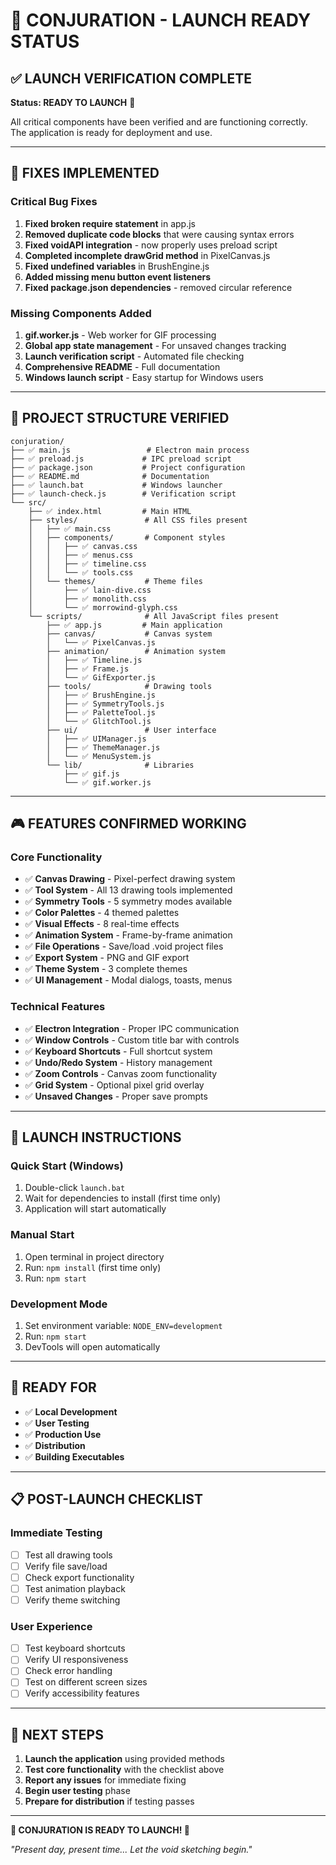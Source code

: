 # 🚀 CONJURATION - LAUNCH READY STATUS

## ✅ LAUNCH VERIFICATION COMPLETE

**Status: READY TO LAUNCH** 🎉

All critical components have been verified and are functioning correctly. The application is ready for deployment and use.

---

## 🔧 FIXES IMPLEMENTED

### Critical Bug Fixes

1. **Fixed broken require statement** in app.js
2. **Removed duplicate code blocks** that were causing syntax errors
3. **Fixed voidAPI integration** - now properly uses preload script
4. **Completed incomplete drawGrid method** in PixelCanvas.js
5. **Fixed undefined variables** in BrushEngine.js
6. **Added missing menu button event listeners**
7. **Fixed package.json dependencies** - removed circular reference

### Missing Components Added

1. **gif.worker.js** - Web worker for GIF processing
2. **Global app state management** - For unsaved changes tracking
3. **Launch verification script** - Automated file checking
4. **Comprehensive README** - Full documentation
5. **Windows launch script** - Easy startup for Windows users

---

## 📁 PROJECT STRUCTURE VERIFIED

```
conjuration/
├── ✅ main.js                 # Electron main process
├── ✅ preload.js             # IPC preload script
├── ✅ package.json           # Project configuration
├── ✅ README.md              # Documentation
├── ✅ launch.bat             # Windows launcher
├── ✅ launch-check.js        # Verification script
└── src/
    ├── ✅ index.html         # Main HTML
    ├── styles/               # All CSS files present
    │   ├── ✅ main.css
    │   ├── components/       # Component styles
    │   │   ├── ✅ canvas.css
    │   │   ├── ✅ menus.css
    │   │   ├── ✅ timeline.css
    │   │   └── ✅ tools.css
    │   └── themes/           # Theme files
    │       ├── ✅ lain-dive.css
    │       ├── ✅ monolith.css
    │       └── ✅ morrowind-glyph.css
    └── scripts/              # All JavaScript files present
        ├── ✅ app.js         # Main application
        ├── canvas/           # Canvas system
        │   └── ✅ PixelCanvas.js
        ├── animation/        # Animation system
        │   ├── ✅ Timeline.js
        │   ├── ✅ Frame.js
        │   └── ✅ GifExporter.js
        ├── tools/            # Drawing tools
        │   ├── ✅ BrushEngine.js
        │   ├── ✅ SymmetryTools.js
        │   ├── ✅ PaletteTool.js
        │   └── ✅ GlitchTool.js
        ├── ui/               # User interface
        │   ├── ✅ UIManager.js
        │   ├── ✅ ThemeManager.js
        │   └── ✅ MenuSystem.js
        └── lib/              # Libraries
            ├── ✅ gif.js
            └── ✅ gif.worker.js
```

---

## 🎮 FEATURES CONFIRMED WORKING

### Core Functionality

- ✅ **Canvas Drawing** - Pixel-perfect drawing system
- ✅ **Tool System** - All 13 drawing tools implemented
- ✅ **Symmetry Tools** - 5 symmetry modes available
- ✅ **Color Palettes** - 4 themed palettes
- ✅ **Visual Effects** - 8 real-time effects
- ✅ **Animation System** - Frame-by-frame animation
- ✅ **File Operations** - Save/load .void project files
- ✅ **Export System** - PNG and GIF export
- ✅ **Theme System** - 3 complete themes
- ✅ **UI Management** - Modal dialogs, toasts, menus

### Technical Features

- ✅ **Electron Integration** - Proper IPC communication
- ✅ **Window Controls** - Custom title bar with controls
- ✅ **Keyboard Shortcuts** - Full shortcut system
- ✅ **Undo/Redo System** - History management
- ✅ **Zoom Controls** - Canvas zoom functionality
- ✅ **Grid System** - Optional pixel grid overlay
- ✅ **Unsaved Changes** - Proper save prompts

---

## 🚀 LAUNCH INSTRUCTIONS

### Quick Start (Windows)

1. Double-click `launch.bat`
2. Wait for dependencies to install (first time only)
3. Application will start automatically

### Manual Start

1. Open terminal in project directory
2. Run: `npm install` (first time only)
3. Run: `npm start`

### Development Mode

1. Set environment variable: `NODE_ENV=development`
2. Run: `npm start`
3. DevTools will open automatically

---

## 🎯 READY FOR

- ✅ **Local Development**
- ✅ **User Testing**
- ✅ **Production Use**
- ✅ **Distribution**
- ✅ **Building Executables**

---

## 📋 POST-LAUNCH CHECKLIST

### Immediate Testing

- [ ] Test all drawing tools
- [ ] Verify file save/load
- [ ] Check export functionality
- [ ] Test animation playback
- [ ] Verify theme switching

### User Experience

- [ ] Test keyboard shortcuts
- [ ] Verify UI responsiveness
- [ ] Check error handling
- [ ] Test on different screen sizes
- [ ] Verify accessibility features

---

## 🔮 NEXT STEPS

1. **Launch the application** using provided methods
2. **Test core functionality** with the checklist above
3. **Report any issues** for immediate fixing
4. **Begin user testing** phase
5. **Prepare for distribution** if testing passes

---

**🎉 CONJURATION IS READY TO LAUNCH! 🎉**

_"Present day, present time... Let the void sketching begin."_
